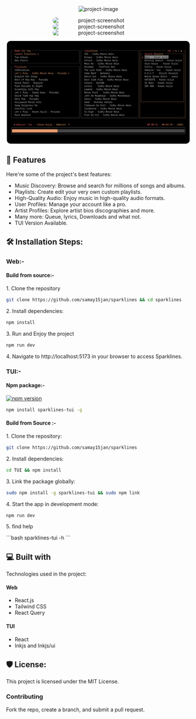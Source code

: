 <p align="center"><img src="https://socialify.git.ci/samay15jan/sparklines/image?description=1&amp;font=Rokkitt&amp;forks=1&amp;issues=1&amp;logo=https%3A%2F%2Fres.cloudinary.com%2Fsparklines%2Fimage%2Fupload%2Fc_fill%2Ch_500%2Cw_500%2Ftdliiyx6ibcsnnsijgmj%3F_a%3DBAMHUyXw0&amp;name=1&amp;owner=1&amp;pattern=Charlie%20Brown&amp;pulls=1&amp;stargazers=1&amp;theme=Auto" alt="project-image"></p>

<p align="center">
  <img src="https://res.cloudinary.com/sparklines/image/upload/mpf8cdmodwndfimt8ev7?_a=BAMHUyXw0" 
       style="display: inline-block; margin: 0 2px; border-radius: 10px;" 
       alt="project-screenshot" 
       width="250">
  <img src="https://res.cloudinary.com/sparklines/image/upload/fu3c76waegt41shqeb1y?_a=BAMHUyXw0" 
       style="display: inline-block; margin: 0 2px; border-radius: 10px;" 
       alt="project-screenshot" 
       width="250">
  <img src="https://res.cloudinary.com/sparklines/image/upload/xyysqd0uw6cu08zz2zhk?_a=BAMHUyXw0" 
       style="display: inline-block; margin: 0 2px; border-radius: 10px;" 
       alt="project-screenshot" 
       width="250">
</p>


<a href='https://asciinema.org/a/696484'>
	<p align="center">
  	<img src="TUI/demo.png" 
       style="display: inline-block; margin: 0 2px; border-radius: 10px;" 
       alt="project-screenshot" 
       width="500">
	</p>
</a>

<h2>🧐 Features</h2>

Here're some of the project's best features:

- Music Discovery: Browse and search for millions of songs and albums.
- Playlists: Create edit your very own custom playlists.
- High-Quality Audio: Enjoy music in high-quality audio formats.
- User Profiles: Manage your account like a pro.
- Artist Profiles: Explore artist bios discographies and more.
- Many more: Queue, lyrics, Downloads and what not.
- TUI Version Available.

<h2>🛠️ Installation Steps:</h2>

### Web:-

#### Build from source:-

<p>1. Clone the repository</p>

```bash
git clone https://github.com/samay15jan/sparklines && cd sparklines
```

<p>2. Install dependencies:</p>

```bash
npm install
```

<p>3. Run and Enjoy the project</p>

```bash
npm run dev
```

<p>4. Navigate to http://localhost:5173 in your browser to access Sparklines.</p>
  
### TUI:-

#### Npm package:-
[![npm version](https://badge.fury.io/js/sparklines-tui.svg)](https://www.npmjs.com/package/sparklines-tui)

```bash
npm install sparklines-tui -g
```

#### Build from Source :-
<p>1. Clone the repository:</p>

```bash
git clone https://github.com/samay15jan/sparklines
```

<p>2. Install dependencies:</p>

```bash
cd TUI && npm install
```

<p>3. Link the package globally:</p>

```bash
sudo npm install -g sparklines-tui && sudo npm link
```

<p>4. Start the app in development mode:</p>

```bash
npm run dev 
```

<p>5. find help </p>
```bash
sparklines-tui -h
```

<h2>💻 Built with</h2>

Technologies used in the project:

#### Web
- React.js
- Tailwind CSS
- React Query

#### TUI
- React
- Inkjs and Inkjs/ui

<h2>🛡️ License:</h2>

This project is licensed under the MIT License.

### Contributing

Fork the repo, create a branch, and submit a pull request.